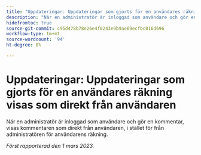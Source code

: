 ```yaml
---
title: "Uppdateringar: Uppdateringar som gjorts för en användares räkning visas som direkt från användaren"
description: "När en administratör är inloggad som användare och gör en kommentar, visas kommentaren som direkt från användaren, i stället för från administratören för användarens räkning."
hidefromtoc: true
source-git-commit: c95d478b78e26e4f0243e9b9ae69ecfbc016d696
workflow-type: tm+mt
source-wordcount: '94'
ht-degree: 0%

---
```



# Uppdateringar: Uppdateringar som gjorts för en användares räkning visas som direkt från användaren

När en administratör är inloggad som användare och gör en kommentar, visas kommentaren som direkt från användaren, i stället för från administratören för användarens räkning.

_Först rapporterad den 1 mars 2023._

